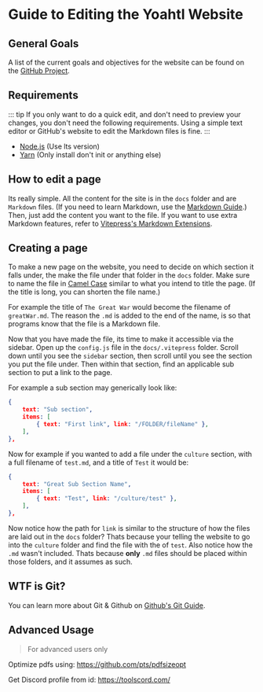 # Guide to Editing the Yoahtl Website

## General Goals

A list of the current goals and objectives for the website can be found on the [GitHub Project](https://github.com/orgs/CivYoahtl/projects/3/views/1).

## Requirements

::: tip
If you only want to do a quick edit, and don't need to preview your changes, you don't need the following requirements. Using a simple text editor or GitHub's website to edit the Markdown files is fine.
:::

- [Node.js](https://nodejs.org/en/) (Use lts version)
- [Yarn](https://yarnpkg.com/getting-started/install) (Only install don't init or anything else)

## How to edit a page

Its really simple. All the content for the site is in the `docs` folder and are `Markdown` files. (If you need to learn Markdown, use the [Markdown Guide](https://www.markdownguide.org/).) Then, just add the content you want to the file. If you want to use extra Markdown features, refer to [Vitepress's Markdown Extensions](https://vitepress.vuejs.org/guide/markdown.html).

## Creating a page

To make a new page on the website, you need to decide on which section it falls under, the make the file under that folder in the `docs` folder. Make sure to name the file in [Camel Case](https://en.wikipedia.org/wiki/Camel_case) similar to what you intend to title the page. (If the title is long, you can shorten the file name.)

For example the title of `The Great War` would become the filename of `greatWar.md`. The reason the `.md` is added to the end of the name, is so that programs know that the file is a Markdown file.

Now that you have made the file, its time to make it accessible via the sidebar. Open up the `config.js` file in the `docs/.vitepress` folder. Scroll down until you see the `sidebar` section, then scroll until you see the section you put the file under. Then within that section, find an applicable sub section to put a link to the page.

For example a sub section may generically look like:

```json
{
    text: "Sub section",
    items: [
        { text: "First link", link: "/FOLDER/fileName" },
    ],
},
```

Now for example if you wanted to add a file under the `culture` section, with a full filename of `test.md`, and a title of `Test` it would be:

```json
{
    text: "Great Sub Section Name",
    items: [
        { text: "Test", link: "/culture/test" },
    ],
},
```

Now notice how the path for `link` is similar to the structure of how the files are laid out in the `docs` folder? Thats because your telling the website to go into the `culture` folder and find the file with the of `test`. Also notice how the `.md` wasn't included. Thats because **only** `.md` files should be placed within those folders, and it assumes as such.

## WTF is Git?

You can learn more about Git & Github on [Github's Git Guide](https://github.com/git-guides).

## Advanced Usage

> For advanced users only

Optimize pdfs using: https://github.com/pts/pdfsizeopt

Get Discord profile from id: https://toolscord.com/